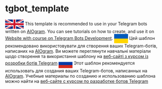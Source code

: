 # tgbot_template

<img height="30em" src="https://raw.githubusercontent.com/anki-geo/ultimate-geography/a44a569a922e1d241517113e2917736af808eed7/src/media/flags/ug-flag-united_kingdom.svg" alt="english" align = "center"/>
This template is recommended to use in your Telegram bots written on <a href='https://github.com/aiogram/aiogram'>AIOgram</a>.
You can see tutorials on how to create, and use it on <a href='https://botfather.dev'>Website with course on Telegram Bots Development</a>.



<img height="30em" src="https://raw.githubusercontent.com/anki-geo/ultimate-geography/a44a569a922e1d241517113e2917736af808eed7/src/media/flags/ug-flag-ukraine.svg" alt="ukrainian" align = "center"/>
Цей шаблон рекомендовано використовувати для створення ваших Telegram-ботів, написаних на <a href='https://github.com/aiogram/aiogram'>AIOgram</a>.
Ви можете переглянути навчальні матеріали щодо створення та використання шаблону на <a href='https://botfather.dev'>веб-сайті з курсом із розробки ботів Telegram</a>



<img height="30em" src="https://raw.githubusercontent.com/anki-geo/ultimate-geography/a44a569a922e1d241517113e2917736af808eed7/src/media/flags/ug-flag-russia.svg" alt="russian" align = "center"/>
Этот шаблон рекомендуется использовать для создания ваших Telegram-ботов, написанных на <a href='https://github.com/aiogram/aiogram'>AIOgram</a>.
Учебные материалы по созданию и использованию шаблона можно найти на <a href='https://botfather.dev'>веб-сайте с курсом по разработке ботов Telegram</a>
